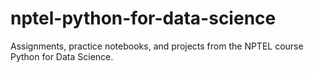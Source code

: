 # nptel-python-for-data-science
Assignments, practice notebooks, and projects from the NPTEL course Python for Data Science.
